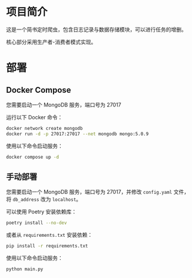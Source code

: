 # 项目简介

这是一个简书定时爬虫，包含日志记录与数据存储模块，可以进行任务的增删。

核心部分采用生产者-消费者模式实现。

# 部署

## Docker Compose

您需要启动一个 MongoDB 服务，端口号为 27017

运行以下 Docker 命令：

```bash
docker network create mongodb
docker run -d -p 27017:27017 --net mongodb mongo:5.0.9
```

使用以下命令启动服务：

```bash
docker compose up -d
```

## 手动部署

您需要启动一个 MongoDB 服务，端口号为 27017，并修改 `config.yaml` 文件，将 `db_address` 改为 `localhost`。

可以使用 Poetry 安装依赖库：

```bash
poetry install --no-dev
```

或者从 `requirements.txt` 安装依赖：

```bash
pip install -r requirements.txt
```

使用以下命令启动服务：

```bash
python main.py
```
